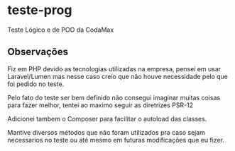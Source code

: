 # teste-prog
Teste Lógico e de POO da CodaMax

## Observações
Fiz em PHP devido as tecnologias utilizadas na empresa, pensei em usar Laravel/Lumen mas nesse caso creio que não houve necessidade pelo que foi pedido no teste.

Pelo fato do teste ser bem definido não consegui imaginar muitas coisas para fazer melhor, tentei ao maximo seguir as diretrizes PSR-12

Adicionei tambem o Composer para facilitar o autoload das classes.

Mantive diversos métodos que não foram utilizados pra caso sejam necessarios no teste ou até mesmo em futuras modificações que eu fizer.


